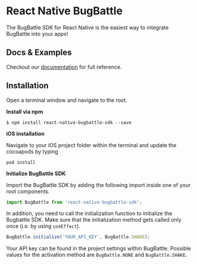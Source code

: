 # React Native BugBattle

The BugBattle SDK for React Native is the easiest way to integrate BugBattle into your apps!
 
## Docs & Examples

Checkout our [documentation](https://docs.bugbattle.io/docs/reactnative-sdk) for full reference.

## Installation

Open a terminal window and navigate to the root.

**Install via npm**

```
$ npm install react-native-bugbattle-sdk --save
```

**iOS installation**

Navigate to your iOS project folder within the terminal and update the cocoapods by typing

```
pod install
```

**Initialize BugBattle SDK**

Import the BugBattle SDK by adding the following import inside one of your root components.

```js
import BugBattle from 'react-native-bugbattle-sdk';
```

In addition, you need to call the initialization function to initialize the Bugbattle SDK. Make sure that the initialization method gets called only once (i.e. by using ```useEffect```).

```js
BugBattle.initialize('YOUR_API_KEY', BugBattle.SHAKE);
```

Your API key can be found in the project settings within BugBattle. Possible values for the activation method are ```BugBattle.NONE``` and ```BugBattle.SHAKE```.

